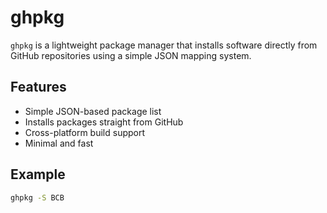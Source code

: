 # ghpkg

`ghpkg` is a lightweight package manager that installs software directly from GitHub repositories using a simple JSON mapping system.

## Features
- Simple JSON-based package list
- Installs packages straight from GitHub
- Cross-platform build support
- Minimal and fast

## Example
```bash
ghpkg -S BCB
